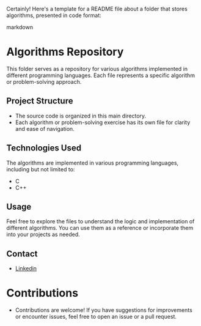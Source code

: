 Certainly! Here's a template for a README file about a folder that stores algorithms, presented in code format:

markdown

# Algorithms Repository

This folder serves as a repository for various algorithms implemented in different programming languages. Each file represents a specific algorithm or problem-solving approach.

## Project Structure

- The source code is organized in this main directory.
- Each algorithm or problem-solving exercise has its own file for clarity and ease of navigation.

## Technologies Used

The algorithms are implemented in various programming languages, including but not limited to:
- C  
- C++

## Usage

Feel free to explore the files to understand the logic and implementation of different algorithms. You can use them as a reference or incorporate them into your projects as needed.

## Contact

- [Linkedin](http://www.linkedin.com/in/ojo%C3%A3osoares)

# Contributions

- Contributions are welcome! If you have suggestions for improvements or encounter issues, feel free to open an issue or a pull request.
